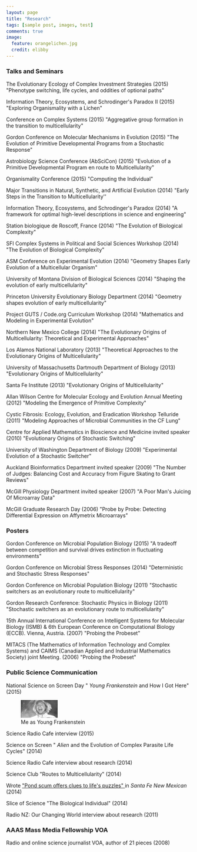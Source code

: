 ```yaml
---
layout: page
title: "Research"
tags: [sample post, images, test]
comments: true
image:
  feature: orangelichen.jpg
  credit: elibby
---
```



### Talks and Seminars
The Evolutionary Ecology of Complex Investment Strategies (2015)
"Phenotype switching, life cycles, and oddities of optional paths"

Information Theory, Ecosystems, and Schrodinger's Paradox II  (2015)
"Exploring Organismality with a Lichen"

Conference on Complex Systems  (2015)
"Aggregative group formation in the transition to multicellularity"

Gordon Conference on Molecular Mechanisms in Evolution  (2015)
"The Evolution of Primitive Developmental Programs from a Stochastic Response"

Astrobiology Science Conference (AbSciCon)  (2015)
"Evolution of a Primitive Developmental Program en route to Multicellularity"

Organismality Conference  (2015)
"Computing the Individual"

Major Transitions in Natural, Synthetic, and Artificial Evolution  (2014)
"Early Steps in the Transition to Multicellularity''

Information Theory, Ecosystems, and Schrodinger's Paradox  (2014)
"A framework for optimal high-level descriptions in science and engineering"

Station biologique de Roscoff, France  (2014)
"The Evolution of Biological Complexity"

SFI Complex Systems in Political and Social Sciences Workshop  (2014)
"The Evolution of Biological Complexity"
 
ASM Conference on Experimental Evolution  (2014)
"Geometry Shapes Early Evolution of a Multicellular Organism"

University of Montana Division of Biological Sciences  (2014)
"Shaping the evolution of early multicellularity"

Princeton University Evolutionary Biology Department  (2014)
"Geometry shapes evolution of early multicellularity"

Project GUTS / Code.org Curriculum Workshop  (2014)
"Mathematics and Modeling in Experimental Evolution"

Northern New Mexico College  (2014)
"The Evolutionary Origins of Multicellularity: Theoretical and Experimental Approaches"

Los Alamos National Laboratory  (2013)
"Theoretical Approaches to the Evolutionary Origins of Multicellularity"

University of Massachusetts Dartmouth Department of Biology  (2013)
"Evolutionary Origins of Multicellularity"

Santa Fe Institute  (2013)
"Evolutionary Origins of Multicellularity"

Allan Wilson Centre for Molecular Ecology and Evolution Annual Meeting  (2012)
"Modeling the Emergence of Primitive Complexity"

Cystic Fibrosis: Ecology, Evolution, and Eradication Workshop Telluride  (2011)
 "Modeling Approaches of Microbial Communities in the CF Lung"

Centre for Applied Mathematics in Bioscience and Medicine invited speaker  (2010) 
"Evolutionary Origins of Stochastic Switching"

University of Washington Department of Biology  (2009)
"Experimental Evolution of a Stochastic Switcher"

Auckland Bioinformatics Department invited speaker  (2009)
"The Number of Judges: Balancing Cost and Accuracy from Figure Skating to Grant Reviews"

McGill Physiology Department invited speaker  (2007)
"A Poor Man's Juicing Of Microarray Data"

McGill Graduate Research Day (2006)
"Probe by Probe: Detecting Differential Expression on Affymetrix Microarrays"

### Posters
Gordon Conference on Microbial Population Biology  (2015)
"A tradeoff between competition and survival drives extinction in fluctuating environments"

Gordon Conference on Microbial Stress Responses  (2014)
"Deterministic and Stochastic Stress Responses"

Gordon Conference on Microbial Population Biology  (2011)
"Stochastic switchers as an evolutionary route to multicellularity"

Gordon Research Conference: Stochastic Physics in Biology  (2011)
"Stochastic switchers as an evolutionary route to multicellularity"

15th Annual International Conference on Intelligent Systems for Molecular Biology (ISMB) & 6th European Conference on Computational Biology (ECCB). Vienna, Austria.  (2007)
"Probing the Probeset"
 
MITACS (The Mathematics of Information Technology and Complex Systems) and CAIMS (Canadian Applied and Industrial Mathematics Society) joint Meeting.  (2006)
"Probing the Probeset"

### Public Science Communication
National Science on Screen Day "<I> Young Frankenstein </I> and How I Got Here"  (2015)

<figure>
<a href="/images/YoungFrank.jpg"><img src="/images/YoungFrank.jpg" width="100"></a>
<figcaption> Me as Young Frankenstein</figcaption>
</figure>

Science Radio Cafe interview  (2015)

Science on Screen "<I> Alien </I> and the Evolution of Complex Parasite Life Cycles"  (2014)
 
Science Radio Cafe interview about research  (2014)
 
Science Club "Routes to Multicellularity"  (2014)
  
Wrote <a href="http://www.santafenewmexican.com/news/local_news/science-in-a-complex-world-pond-scum-offers-clues-to/article_f8b90c88-e239-5884-ae28-81fd479bf8d4.html?_dc=440917231375.35156"> "Pond scum offers clues to life's puzzles" </a> in <I> Santa Fe New Mexican </I> (2014)
 
Slice of Science "The Biological Individual"  (2014)
 
Radio NZ: Our Changing World interview about research  (2011)
 
### AAAS Mass Media Fellowship VOA

Radio and online science journalist VOA, author of 21 pieces  (2008)






